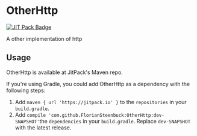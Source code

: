 # OtherHttp
[![JIT Pack Badge](https://jitpack.io/v/FlorianSteenbuck/OtherHttp.svg)](https://jitpack.io/#FlorianSteenbuck/OtherHttp)


A other implementation of http

## Usage

OtherHttp is available at JitPack's Maven repo.

If you're using Gradle, you could add OtherHttp as a dependency with the following steps:

1. Add `maven { url 'https://jitpack.io' }` to the `repositories` in your `build.gradle`.
2. Add `compile 'com.github.FlorianSteenbuck:OtherHttp:dev-SNAPSHOT'`the `dependencies` in your `build.gradle`. Replace `dev-SNAPSHOT` with the latest release.
